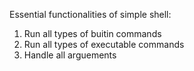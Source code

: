 Essential functionalities of simple shell:
1. Run all types of buitin commands
2. Run all types of executable commands
3. Handle all arguements

